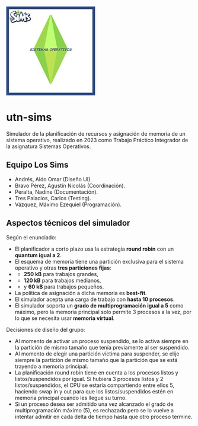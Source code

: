 ![Icono del equipo "Los Sims"](docs/equipo-logo.jpg)

# utn-sims

Simulador de la planificación de recursos y asignación de memoria de un sistema operativo, realizado en 2023 como
Trabajo Práctico Integrador de la asignatura Sistemas Operativos.

## Equipo Los Sims

- Andrés, Aldo Omar (Diseño UI).
- Bravo Pérez, Agustín Nicolás (Coordinación).
- Peralta, Nadine (Documentación).
- Tres Palacios, Carlos (Testing).
- Vázquez, Máximo Ezequiel (Programación).

## Aspectos técnicos del simulador

Según el enunciado:

- El planificador a corto plazo usa la estrategia **round robin** con un **quantum igual a 2**.
- El esquema de memoria tiene una partición exclusiva para el sistema operativo y otras **tres particiones fijas**:
-
    - **250 kB** para trabajos grandes,
-
    - **120 kB** para trabajos medianos,
-
    - y **60 kB** para trabajos pequeños.
- La política de asignación a dicha memoria es **best-fit**.
- El simulador acepta una carga de trabajo con **hasta 10 procesos**.
- El simulador soporta un **grado de multiprogramación igual a 5** como máximo, pero la memoria principal solo permite 3
  procesos a la vez, por lo que se necesita usar **memoria virtual**.

Decisiones de diseño del grupo:

- Al momento de activar un proceso suspendido, se lo activa siempre en la partición de mismo tamaño que tenía
  previamente al ser suspendido.
- Al momento de elegir una partición víctima para suspender, se elije siempre la partición de mismo tamaño que la
  partición que se está trayendo a memoria principal.
- La planificación round robin tiene en cuenta a los procesos listos y listos/suspendidos por igual. Si hubiera 3
  procesos listos y 2 listos/suspendidos, el CPU se estaría compartiendo entre ellos 5, haciendo swap in y out para que
  los listos/suspendidos estén en memoria principal cuando les llegue su turno.
- Si un proceso desea ser admitido una vez alcanzado el grado de multiprogramación máximo (5), es rechazado pero se lo
  vuelve a intentar admitir en cada delta de tiempo hasta que otro proceso termine.
